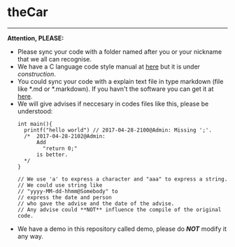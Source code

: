 # theCar
-------
**Attention, PLEASE:**  
- Please sync your code with a folder named after you or your nickname that we all can recognise.
- We have a C language code style manual at [here](https://github.com/LoveAlphaBeta/Lab_Documents/blob/master/C%20Programming%20Manual%20(Editing).markdown) but it is under *construction*.
- You could sync your code with a explain text file in type markdown (file like *.md or *.markdown). If you havn't the software you can get it at [here](https://atom.io/).
- We will give advises if neccesary in codes files like this, please be understood:
  ```
  int main(){
    printf("hello world") // 2017-04-28-2100@Admin: Missing ';'.
    /*  2017-04-28-2102@Admin:
        Add
          "return 0;"
        is better.
    */
  }

  // We use 'a' to express a character and "aaa" to express a string.
  // We could use string like
  // "yyyy-MM-dd-hhmm@Somebody" to
  // express the date and person
  // who gave the advise and the date of the advise.
  // Any advise could **NOT** influence the compile of the original code.
  ```
- We have a demo in this repository called demo, please do ***NOT*** modify it any way.
